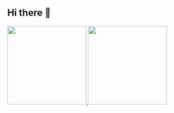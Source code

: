 ## Hi there 👋


<p align="left">
<a href="https://github.com/hnif4">
  <img height="180em" src="https://github-readme-stats-eight-theta.vercel.app/api/top-langs/?username=saeraismy&layout=compact&langs_count=8&theme=algolia"/>
  <img height="180em" src="https://github-readme-stats-eight-theta.vercel.app/api?username=saeraismy&show_icons=true&theme=algolia&include_all_commits=true&count_private=true"/>
</a>
</p>
